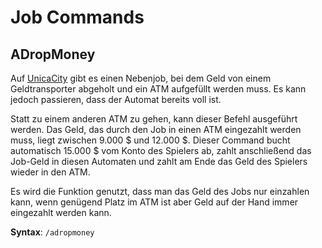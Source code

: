# Job Commands

## ADropMoney

Auf [UnicaCity](https://unicacity.de/) gibt es einen Nebenjob, bei dem Geld von einem Geldtransporter abgeholt und ein
ATM aufgefüllt werden muss. Es kann jedoch passieren, dass der Automat bereits voll ist.

Statt zu einem anderen ATM zu gehen, kann dieser Befehl ausgeführt werden. Das Geld, das durch den Job in einen ATM
eingezahlt werden muss, liegt zwischen 9.000 $ und 12.000 $. Dieser Command bucht automatisch 15.000 $ vom Konto des
Spielers ab, zahlt anschließend das Job-Geld in diesen Automaten und zahlt am Ende das Geld des Spielers wieder in den
ATM.

Es wird die Funktion genutzt, dass man das Geld des Jobs nur einzahlen kann, wenn genügend Platz im ATM ist aber Geld
auf der Hand immer eingezahlt werden kann.

**Syntax**: `/adropmoney`